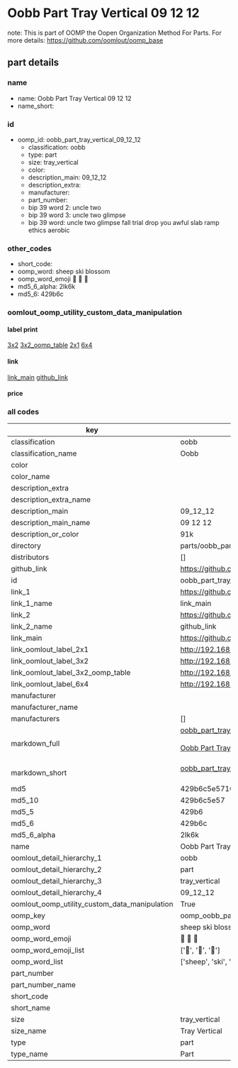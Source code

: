 # Oobb Part Tray Vertical 09 12 12  

note: This is part of OOMP the Oopen Organization Method For Parts. For more details: https://github.com/oomlout/oomp_base

##  part details





### name
* name: Oobb Part Tray Vertical 09 12 12
* name_short: 
### id
* oomp_id: oobb_part_tray_vertical_09_12_12
  * classification: oobb
  * type: part
  * size: tray_vertical
  * color: 
  * description_main: 09_12_12
  * description_extra: 
  * manufacturer: 
  * part_number: 
  * bip 39 word 2: uncle two
  * bip 39 word 3: uncle two glimpse
  * bip 39 word: uncle two glimpse fall trial drop you awful slab ramp ethics aerobic

### other_codes
* short_code: 
* oomp_word: sheep ski blossom
* oomp_word_emoji :sheep: :ski: :blossom:
* md5_6_alpha: 2lk6k
* md5_6: 429b6c






### oomlout_oomp_utility_custom_data_manipulation
#### label print
[3x2](http://192.168.1.245:1112/?label=oomp%202lk6k)
[3x2_oomp_table](http://192.168.1.107:1112/?label=oomp%202lk6k)
[2x1](http://192.168.1.242:1112/?label=oomp%202lk6k)
[6x4](http://192.168.1.55:1112/?label=oomp%202lk6k)    

#### link

[link_main](https://github.com/oomlout/oomlout_oomp_current_version_messy/tree/main/parts/oobb_part_tray_vertical_09_12_12) [github_link](https://github.com/oomlout/oomlout_oomp_part_src/tree/main/parts/oobb_part_tray_vertical_09_12_12)                             

#### price







### all codes 
| key | value |  
| --- | --- |  
| classification | oobb |  
| classification_name | Oobb |  
| color |  |  
| color_name |  |  
| description_extra |  |  
| description_extra_name |  |  
| description_main | 09_12_12 |  
| description_main_name | 09 12 12 |  
| description_or_color | 91k |  
| directory | parts/oobb_part_tray_vertical_09_12_12 |  
| distributors | [] |  
| github_link | https://github.com/oomlout/oomlout_oomp_part_src/tree/main/parts/oobb_part_tray_vertical_09_12_12 |  
| id | oobb_part_tray_vertical_09_12_12 |  
| link_1 | https://github.com/oomlout/oomlout_oomp_current_version_messy/tree/main/parts/oobb_part_tray_vertical_09_12_12 |  
| link_1_name | link_main |  
| link_2 | https://github.com/oomlout/oomlout_oomp_part_src/tree/main/parts/oobb_part_tray_vertical_09_12_12 |  
| link_2_name | github_link |  
| link_main | https://github.com/oomlout/oomlout_oomp_current_version_messy/tree/main/parts/oobb_part_tray_vertical_09_12_12 |  
| link_oomlout_label_2x1 | http://192.168.1.242:1112/?label=oomp%202lk6k |  
| link_oomlout_label_3x2 | http://192.168.1.245:1112/?label=oomp%202lk6k |  
| link_oomlout_label_3x2_oomp_table | http://192.168.1.107:1112/?label=oomp%202lk6k |  
| link_oomlout_label_6x4 | http://192.168.1.55:1112/?label=oomp%202lk6k |  
| manufacturer |  |  
| manufacturer_name |  |  
| manufacturers | [] |  
| markdown_full | [oobb_part_tray_vertical_09_12_12](https://github.com/oomlout/oomlout_oomp_current_version_messy/tree/main/parts/oobb_part_tray_vertical_09_12_12)<br>[](https://github.com/oomlout/oomlout_oomp_current_version_messy/tree/main/parts/oobb_part_tray_vertical_09_12_12)<br>[Oobb Part Tray Vertical 09 12 12](https://github.com/oomlout/oomlout_oomp_current_version_messy/tree/main/parts/oobb_part_tray_vertical_09_12_12)<br><br> |  
| markdown_short | [oobb_part_tray_vertical_09_12_12](https://github.com/oomlout/oomlout_oomp_current_version_messy/tree/main/parts/oobb_part_tray_vertical_09_12_12)<br><br> |  
| md5 | 429b6c5e5710bfe50df41522c67aef64 |  
| md5_10 | 429b6c5e57 |  
| md5_5 | 429b6 |  
| md5_6 | 429b6c |  
| md5_6_alpha | 2lk6k |  
| name | Oobb Part Tray Vertical 09 12 12 |  
| oomlout_detail_hierarchy_1 | oobb |  
| oomlout_detail_hierarchy_2 | part |  
| oomlout_detail_hierarchy_3 | tray_vertical |  
| oomlout_detail_hierarchy_4 | 09_12_12 |  
| oomlout_oomp_utility_custom_data_manipulation | True |  
| oomp_key | oomp_oobb_part_tray_vertical_09_12_12 |  
| oomp_word | sheep ski blossom |  
| oomp_word_emoji | :sheep: :ski: :blossom: |  
| oomp_word_emoji_list | [':sheep:', ':ski:', ':blossom:'] |  
| oomp_word_list | ['sheep', 'ski', 'blossom'] |  
| part_number |  |  
| part_number_name |  |  
| short_code |  |  
| short_name |  |  
| size | tray_vertical |  
| size_name | Tray Vertical |  
| type | part |  
| type_name | Part |  
